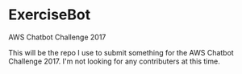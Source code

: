 # ExerciseBot
AWS Chatbot Challenge 2017

This will be the repo I use to submit something for the AWS Chatbot Challenge 2017.  I'm not looking for any contributers at this time. 
